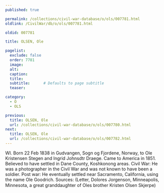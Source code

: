 ```yaml
---
published: true

permalink: /collections/civil-war-database/o/ols/007781.html
oldlink: /CivilWar/db/o/ols/007781.html

oldid: 007781

title: OLSEN, Ole

pagelist:
  exclude: false
  order: 7781
  image: 
  alt:
  caption:
  title:
  subtitle:      # Defaults to page subtitle
  teaser:

category: 
  - O 
  - OLS

previous:
  title: OLSEN, Ole
  url: /collections/civil-war-database/o/ols/007780.html  
next:
  title: OLSEN, Ole
  url: /collections/civil-war-database/o/ols/007782.html   
---
```

WI. Born 22 Feb 1838 in Gudvangen, Sogn og Fjordene, Norway, to Ole Kristensen Stegen and Ingrid Johnsdtr Draege. Came to America in 1851. Believed to have settled in Dane County, Koshkonong areas. Civil War: He was a photographer in the Civil War and was not known to have been a soldier. Post war: He eventually settled near Sacramento, California, using the name Ole Goodrich. Sources: (Letter, Dolores Jorgenson, Minneapolis, Minnesota, a great granddaughter of Ole&#146;s brother Kristen Olsen Skjerpe)